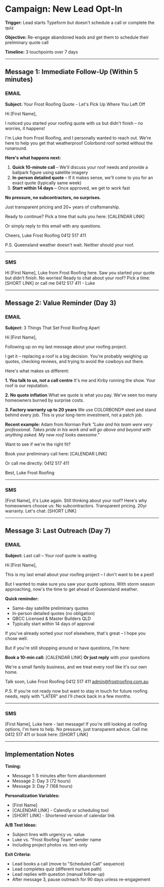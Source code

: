 # Campaign: New Lead Opt-In

**Trigger:** Lead starts Typeform but doesn't schedule a call or complete the quiz

**Objective:** Re-engage abandoned leads and get them to schedule their preliminary quote call

**Timeline:** 3 touchpoints over 7 days

---

## Message 1: Immediate Follow-Up (Within 5 minutes)

### EMAIL
**Subject:** Your Frost Roofing Quote - Let's Pick Up Where You Left Off

Hi [First Name],

I noticed you started your roofing quote with us but didn't finish – no worries, it happens!

I'm Luke from Frost Roofing, and I personally wanted to reach out. We're here to help you get that weatherproof Colorbond roof sorted without the runaround.

**Here's what happens next:**

1. **Quick 10-minute call** – We'll discuss your roof needs and provide a ballpark figure using satellite imagery
2. **In-person detailed quote** – If it makes sense, we'll come to you for an exact quote (typically same week)
3. **Start within 14 days** – Once approved, we get to work fast

**No pressure, no subcontractors, no surprises.**

Just transparent pricing and 20+ years of craftsmanship.

Ready to continue? Pick a time that suits you here:
[CALENDAR LINK]

Or simply reply to this email with any questions.

Cheers,
Luke
Frost Roofing
0412 517 411

P.S. Queensland weather doesn't wait. Neither should your roof.

---

### SMS
Hi [First Name], Luke from Frost Roofing here. Saw you started your quote but didn't finish. No worries! Ready to chat about your roof? Pick a time: [SHORT LINK] or call me 0412 517 411 - Luke

---

## Message 2: Value Reminder (Day 3)

### EMAIL
**Subject:** 3 Things That Set Frost Roofing Apart

Hi [First Name],

Following up on my last message about your roofing project.

I get it – replacing a roof is a big decision. You're probably weighing up quotes, checking reviews, and trying to avoid the cowboys out there.

Here's what makes us different:

**1. You talk to us, not a call centre**
It's me and Kirby running the show. Your roof is our reputation.

**2. No quote inflation**
What we quote is what you pay. We've seen too many homeowners burned by surprise costs.

**3. Factory warranty up to 20 years**
We use COLORBOND® steel and stand behind every job. This is your long-term investment, not a patch job.

**Recent example:** Adam from Norman Park
*"Luke and his team were very professional. Takes pride in his work and will go above and beyond with anything asked. My new roof looks awesome."*

Want to see if we're the right fit?

Book your preliminary call here: [CALENDAR LINK]

Or call me directly: 0412 517 411

Best,
Luke
Frost Roofing

---

### SMS
[First Name], it's Luke again. Still thinking about your roof? Here's why homeowners choose us: No subcontractors. Transparent pricing. 20yr warranty. Let's chat: [SHORT LINK]

---

## Message 3: Last Outreach (Day 7)

### EMAIL
**Subject:** Last call – Your roof quote is waiting

Hi [First Name],

This is my last email about your roofing project – I don't want to be a pest!

But I wanted to make sure you saw your quote options. With storm season approaching, now's the time to get ahead of Queensland weather.

**Quick reminder:**
- Same-day satellite preliminary quotes
- In-person detailed quotes (no obligation)
- QBCC Licensed & Master Builders QLD
- Typically start within 14 days of approval

If you've already sorted your roof elsewhere, that's great – I hope you chose well.

But if you're still shopping around or have questions, I'm here:

**Book a 10-min call:** [CALENDAR LINK]
**Or just reply** with your questions

We're a small family business, and we treat every roof like it's our own home.

Talk soon,
Luke
Frost Roofing
0412 517 411
admin@frostroofing.com.au

P.S. If you're not ready now but want to stay in touch for future roofing needs, reply with "LATER" and I'll check back in a few months.

---

### SMS
[First Name], Luke here - last message! If you're still looking at roofing options, I'm here to help. No pressure, just transparent advice. Call me: 0412 517 411 or book here: [SHORT LINK]

---

## Implementation Notes

**Timing:**
- Message 1: 5 minutes after form abandonment
- Message 2: Day 3 (72 hours)
- Message 3: Day 7 (168 hours)

**Personalization Variables:**
- [First Name]
- [CALENDAR LINK] - Calendly or scheduling tool
- [SHORT LINK] - Shortened version of calendar link

**A/B Test Ideas:**
- Subject lines with urgency vs. value
- Luke vs. "Frost Roofing Team" sender name
- Including project photos vs. text-only

**Exit Criteria:**
- Lead books a call (move to "Scheduled Call" sequence)
- Lead completes quiz (different nurture path)
- Lead replies with question (manual follow-up)
- After message 3, pause outreach for 90 days unless re-engagement
